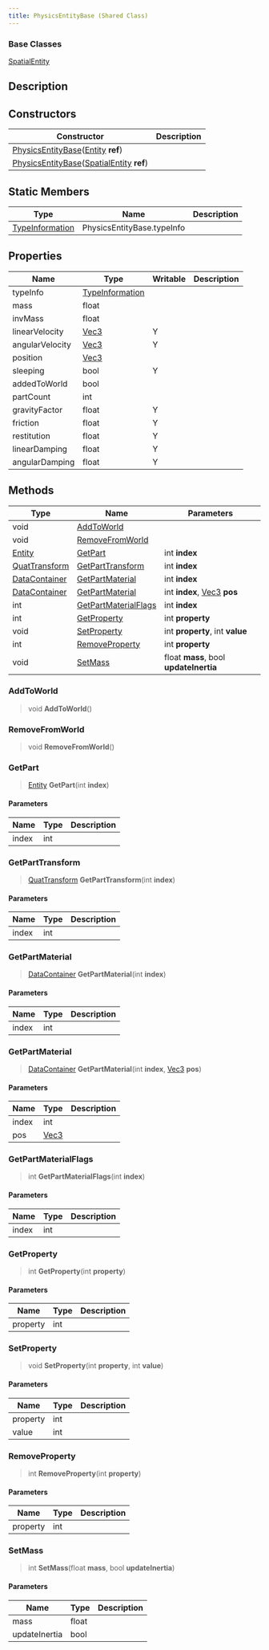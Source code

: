 ```yaml
---
title: PhysicsEntityBase (Shared Class)
---
```

### Base Classes

[SpatialEntity](/vext/ref/cls/shr/spatialentity)

## Description

## Constructors

| Constructor                                                                                                              | Description |
| ------------------------------------------------------------------------------------------------------------------------ | ----------- |
| [PhysicsEntityBase](/vext/ref/cls/shr/physicsentitybase)([Entity](/vext/ref/cls/shr/entity) **ref**)               |             |
| [PhysicsEntityBase](/vext/ref/cls/shr/physicsentitybase)([SpatialEntity](/vext/ref/cls/shr/spatialentity) **ref**) |             |

## Static Members

| Type                                                    | Name                       | Description |
| ------------------------------------------------------- | -------------------------- | ----------- |
| [TypeInformation](/vext/ref/cls/shr/typeinformation) | PhysicsEntityBase.typeInfo |             |

## Properties

| Name            | Type                                                    | Writable | Description |
| --------------- | ------------------------------------------------------- | -------- | ----------- |
| typeInfo        | [TypeInformation](/vext/ref/cls/shr/typeinformation) |          |             |
| mass            | float                                                   |          |             |
| invMass         | float                                                   |          |             |
| linearVelocity  | [Vec3](/vext/ref/cls/shr/vec3)                       | Y        |             |
| angularVelocity | [Vec3](/vext/ref/cls/shr/vec3)                       | Y        |             |
| position        | [Vec3](/vext/ref/cls/shr/vec3)                       |          |             |
| sleeping        | bool                                                    | Y        |             |
| addedToWorld    | bool                                                    |          |             |
| partCount       | int                                                     |          |             |
| gravityFactor   | float                                                   | Y        |             |
| friction        | float                                                   | Y        |             |
| restitution     | float                                                   | Y        |             |
| linearDamping   | float                                                   | Y        |             |
| angularDamping  | float                                                   | Y        |             |

## Methods

| Type                                                | Name                                          | Parameters                                               |
| --------------------------------------------------- | --------------------------------------------- | -------------------------------------------------------- |
| void                                                | [AddToWorld](#addtoworld)                     |                                                          |
| void                                                | [RemoveFromWorld](#removefromworld)           |                                                          |
| [Entity](/vext/ref/cls/shr/entity)               | [GetPart](#getpart)                           | int **index**                                            |
| [QuatTransform](/vext/ref/cls/shr/quattransform) | [GetPartTransform](#getparttransform)         | int **index**                                            |
| [DataContainer](/vext/ref/cls/shr/datacontainer) | [GetPartMaterial](#getpartmaterial)           | int **index**                                            |
| [DataContainer](/vext/ref/cls/shr/datacontainer) | [GetPartMaterial](#getpartmaterial)           | int **index**, [Vec3](/vext/ref/cls/shr/vec3) **pos** |
| int                                                 | [GetPartMaterialFlags](#getpartmaterialflags) | int **index**                                            |
| int                                                 | [GetProperty](#getproperty)                   | int **property**                                         |
| void                                                | [SetProperty](#setproperty)                   | int **property**, int **value**                          |
| int                                                 | [RemoveProperty](#removeproperty)             | int **property**                                         |
| void                                                | [SetMass](#setmass)                           | float **mass**, bool **updateInertia**                   |

### AddToWorld

> void **AddToWorld**()

### RemoveFromWorld

> void **RemoveFromWorld**()

### GetPart

> [Entity](/vext/ref/cls/shr/entity) **GetPart**(int **index**)

#### Parameters

| Name  | Type | Description |
| ----- | ---- | ----------- |
| index | int  |             |

### GetPartTransform

> [QuatTransform](/vext/ref/cls/shr/quattransform) **GetPartTransform**(int **index**)

#### Parameters

| Name  | Type | Description |
| ----- | ---- | ----------- |
| index | int  |             |

### GetPartMaterial

> [DataContainer](/vext/ref/cls/shr/datacontainer) **GetPartMaterial**(int **index**)

#### Parameters

| Name  | Type | Description |
| ----- | ---- | ----------- |
| index | int  |             |

### GetPartMaterial

> [DataContainer](/vext/ref/cls/shr/datacontainer) **GetPartMaterial**(int **index**, [Vec3](/vext/ref/cls/shr/vec3) **pos**)

#### Parameters

| Name  | Type                              | Description |
| ----- | --------------------------------- | ----------- |
| index | int                               |             |
| pos   | [Vec3](/vext/ref/cls/shr/vec3) |             |

### GetPartMaterialFlags

> int **GetPartMaterialFlags**(int **index**)

#### Parameters

| Name  | Type | Description |
| ----- | ---- | ----------- |
| index | int  |             |

### GetProperty

> int **GetProperty**(int **property**)

#### Parameters

| Name     | Type | Description |
| -------- | ---- | ----------- |
| property | int  |             |

### SetProperty

> void **SetProperty**(int **property**, int **value**)

#### Parameters

| Name     | Type | Description |
| -------- | ---- | ----------- |
| property | int  |             |
| value    | int  |             |

### RemoveProperty

> int **RemoveProperty**(int **property**)

#### Parameters

| Name     | Type | Description |
| -------- | ---- | ----------- |
| property | int  |             |

### SetMass

> int **SetMass**(float **mass**, bool **updateInertia**)

#### Parameters

| Name          | Type  | Description |
| ------------- | ----- | ----------- |
| mass          | float |             |
| updateInertia | bool  |             |
